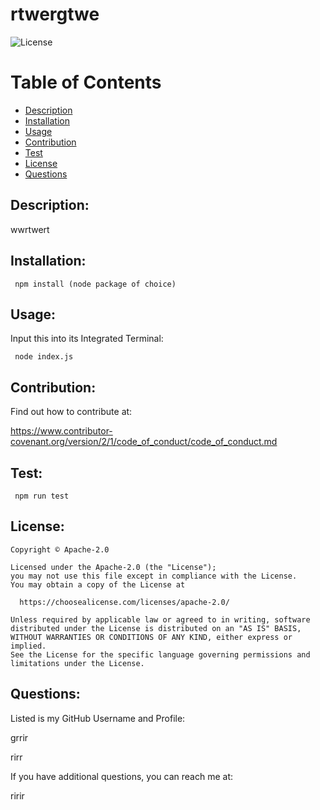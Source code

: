 
  
  # rtwergtwe
  ![License](https://img.shields.io/badge/license-Apache-2.0-blue)

  # Table of Contents
  * [Description](#description)
  * [Installation](#dependencies)
  * [Usage](#usage)
  * [Contribution](#contribution)
  * [Test](#test)
  * [License](#license)
  * [Questions](#questions)

  
  ## Description:
  
  wwrtwert
  
  ## Installation:

  ``  npm install (node package of choice)
  ``
  
  ## Usage:

  Input this into its Integrated Terminal:
  
  ``  node index.js
  ``
  
  ## Contribution:

  Find out how to contribute at:
  
  https://www.contributor-covenant.org/version/2/1/code_of_conduct/code_of_conduct.md
  
  ## Test:
  
  ``  npm run test
  ``  
  
  ## License:
            
    Copyright © Apache-2.0

    Licensed under the Apache-2.0 (the "License");
    you may not use this file except in compliance with the License.
    You may obtain a copy of the License at
    
      https://choosealicense.com/licenses/apache-2.0/
    
    Unless required by applicable law or agreed to in writing, software
    distributed under the License is distributed on an "AS IS" BASIS,
    WITHOUT WARRANTIES OR CONDITIONS OF ANY KIND, either express or implied.
    See the License for the specific language governing permissions and
    limitations under the License.
  

  ## Questions:

  Listed is my GitHub Username and Profile:
  
  grrir

  rirr
  
  If you have additional questions, you can reach me at:
  
  ririr
    
  